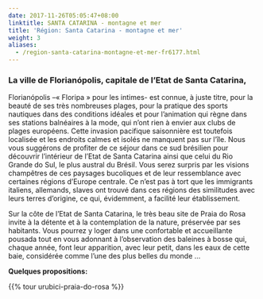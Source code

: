 ```yaml
---
date: 2017-11-26T05:05:47+08:00
linktitle: SANTA CATARINA - montagne et mer
title: 'Région: Santa Catarina - montagne et mer'
weight: 3
aliases:
  - /region-santa-catarina-montagne-et-mer-fr6177.html
---
```


### La ville de Florianópolis, capitale de l’Etat de Santa Catarina,
Florianópolis –« Floripa » pour les intimes- est connue, à juste titre, pour la beauté de ses très nombreuses plages, pour la pratique des sports nautiques dans des conditions idéales et pour l’animation qui règne dans ses stations balnéaires à la mode, qui n’ont rien à envier aux clubs de plages européens. Cette invasion pacifique saisonnière est toutefois localisée et les endroits calmes et isolés ne manquent pas sur l’île.
Nous vous suggérons de profiter de ce séjour dans ce sud brésilien pour découvrir l’intérieur de l’Etat de Santa Catarina ainsi que celui du Rio Grande do Sul, le plus austral du Brésil. Vous serez surpris par les visions champêtres de ces paysages bucoliques et de leur ressemblance avec certaines régions d’Europe centrale. Ce n’est pas à tort que les immigrants italiens, allemands, slaves ont trouvé dans ces régions des similitudes avec leurs terres d’origine, ce qui, évidemment, a facilité leur établissement.

Sur la côte de l’Etat de Santa Catarina, le très beau site de Praia do Rosa invite à la détente et à la contemplation de la nature, préservée par ses habitants. Vous pourrez y loger dans une confortable et accueillante pousada tout en vous adonnant à l’observation des baleines à bosse qui, chaque année, font leur apparition, avec leur petit, dans les eaux de cette baie, considérée comme l’une des plus belles du monde ...

**Quelques propositions:**

{{% tour urubici-praia-do-rosa %}}
